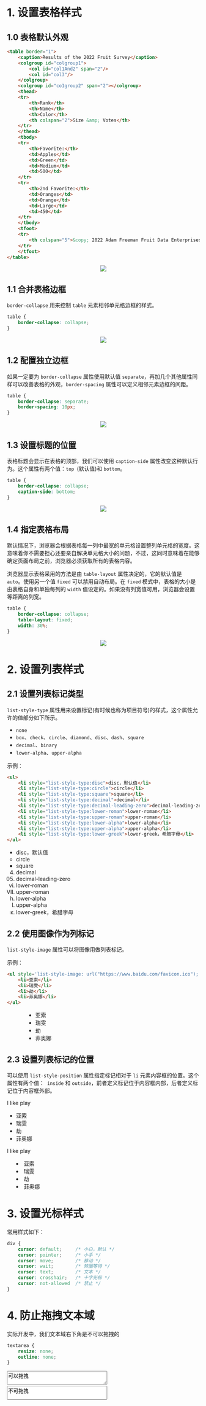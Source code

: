 # 1. 设置表格样式

## 1.0 表格默认外观

```html
<table border="1">
    <caption>Results of the 2022 Fruit Survey</caption>
    <colgroup id="colgroup1">
        <col id="col1And2" span="2"/>
        <col id="col3"/>
    </colgroup>
    <colgroup id="co1group2" span="2"></colgroup>
    <thead>
    <tr>
        <th>Rank</th>
        <th>Name</th>
        <th>Color</th>
        <th colspan="2">Size &amp; Votes</th>
    </tr>
    </thead>
    <tbody>
    <tr>
        <th>Favorite:</th>
        <td>Apples</td>
        <td>Green</td>
        <td>Medium</td>
        <td>500</td>
    </tr>
    <tr>
        <th>2nd Favorite:</th>
        <td>Oranges</td>
        <td>Orange</td>
        <td>Large</td>
        <td>450</td>
    </tr>
    </tbody>
    <tfoot>
    <tr>
        <th colspan="5">&copy; 2022 Adam Freeman Fruit Data Enterprises</th>
    </tr>
    </tfoot>
</table>
```

<center><img src="https://cdn.jsdelivr.net/gh/dreaming-coder/image-hosting@master/image.3zj7kf5ma0y0.webp" /></center>

## 1.1 合并表格边框

`border-collapse` 用来控制 `table` 元素相邻单元格边框的样式。

```css
table {
    border-collapse: collapse;
}
```

<center><img src="https://cdn.jsdelivr.net/gh/dreaming-coder/image-hosting@master/image.6j78brmtu9w0.webp" /></center>

## 1.2 配置独立边框

如果一定要为 `border-collapse` 属性使用默认值 `separate`，再加几个其他属性同样可以改善表格的外观，`border-spacing` 属性可以定义相邻元素边框的间距。

```css
table {
    border-collapse: separate;
    border-spacing: 10px;
}
```

<center><img src="https://cdn.jsdelivr.net/gh/dreaming-coder/image-hosting@master/image.1x1xq85ag8zk.webp" /></center>

## 1.3 设置标题的位置

表格标题会显示在表格的顶部，我们可以使用 `caption-side` 属性改变这种默认行为。这个属性有两个值：`top `(默认值)和 `bottom`。

```css
table {
    border-collapse: collapse;
    caption-side: bottom;
}
```

<center><img src="https://cdn.jsdelivr.net/gh/dreaming-coder/image-hosting@master/image.3rkkxlrsp3q0.webp" /></center>

## 1.4 指定表格布局

默认情况下，浏览器会根据表格每一列中最宽的单元格设置整列单元格的宽度。这意味着你不需要担心还要亲自解决单元格大小的问题，不过，这同时意味着在能够确定页面布局之前，浏览器必须获取所有的表格内容。

浏览器显示表格采用的方法是由 `table-layout` 属性决定的，它的默认值是 `auto`。使用另一个值 `fixed` 可以禁用自动布局。在 `fixed` 模式中，表格的大小是由表格自身和单独每列的 `width` 值设定的。如果没有列宽值可用，浏览器会设置等距离的列宽。

```css
table {
    border-collapse: collapse;
    table-layout: fixed;
    width: 30%;
}
```

<center><img src="https://cdn.jsdelivr.net/gh/dreaming-coder/image-hosting@master/image.11fzkz3cme80.webp" /></center>

# 2. 设置列表样式

## 2.1 设置列表标记类型

`list-style-type` 属性用来设置标记(有时候也称为项目符号)的样式，这个属性允许的值部分如下所示。

- `none`
- `box`、`check`、`circle`、`diamond`、`disc`、`dash`、`square`
- `decimal`、`binary`
- `lower-alpha`、`upper-alpha`

示例：

```html
<ul>
    <li style="list-style-type:disc">disc，默认值</li>
    <li style="list-style-type:circle">circle</li>
    <li style="list-style-type:square">square</li>
    <li style="list-style-type:decimal">decimal</li>
    <li style="list-style-type:decimal-leading-zero">decimal-leading-zero</li>
    <li style="list-style-type:lower-roman">lower-roman</li>
    <li style="list-style-type:upper-roman">upper-roman</li>
    <li style="list-style-type:lower-alpha">lower-alpha</li>
    <li style="list-style-type:upper-alpha">upper-alpha</li>
    <li style="list-style-type:lower-greek">lower-greek，希腊字母</li>
</ul>
```

<ul>
    <li style="list-style-type:disc">disc，默认值</li>
    <li style="list-style-type:circle">circle</li>
    <li style="list-style-type:square">square</li>
    <li style="list-style-type:decimal">decimal</li>
    <li style="list-style-type:decimal-leading-zero">decimal-leading-zero</li>
    <li style="list-style-type:lower-roman">lower-roman</li>
    <li style="list-style-type:upper-roman">upper-roman</li>
    <li style="list-style-type:lower-alpha">lower-alpha</li>
    <li style="list-style-type:upper-alpha">upper-alpha</li>
    <li style="list-style-type:lower-greek">lower-greek，希腊字母</li>
</ul>

## 2.2 使用图像作为列标记

`list-style-image` 属性可以将图像用做列表标记。

示例：

```html
<ul style='list-style-image: url("https://www.baidu.com/favicon.ico");'>
    <li>亚索</li>
    <li>瑞雯</li>
    <li>劫</li>
    <li>菲奥娜</li>
</ul>
```

<div style="position:relative; left:10%">
    <ul style='list-style-image: url("https://www.baidu.com/favicon.ico");'>
        <li>亚索</li>
        <li>瑞雯</li>
        <li>劫</li>
        <li>菲奥娜</li>
    </ul>
</div>

## 2.3 设置列表标记的位置

可以使用 `list-style-position` 属性指定标记相对于 `li` 元素内容框的位置。这个属性有两个值：` inside` 和 `outside`，前者定义标记位于内容框内部，后者定义标记位于内容框外部。

I like play
<ul style="list-style-position: outside">
    <li>亚索</li>
    <li>瑞雯</li>
    <li>劫</li>
    <li>菲奥娜</li>
</ul>
I like play
<ul style="list-style-position: inside">
    <li>亚索</li>
    <li>瑞雯</li>
    <li>劫</li>
    <li>菲奥娜</li>
</ul>

# 3. 设置光标样式

常用样式如下：

```css
div {
    cursor: default;     /* 小白，默认 */
    cursor: pointer;     /* 小手 */
    cursor: move;        /* 移动 */
    cursor: wait;        /* 转圈等待 */
    cursor: text;        /* 文本 */
    cursor: crosshair;   /* 十字光标 */
    cursor: not-allowed  /* 禁止 */
}
```

# 4. 防止拖拽文本域

实际开发中，我们文本域右下角是不可以拖拽的

```css
textarea {
    resize: none;
    outline: none;
}
```

<textarea cols="30" rows="2">可以拖拽</textarea> &nbsp;&nbsp;&nbsp;&nbsp;
<textarea cols="30" rows="2" style="resize:none; outline:none">不可拖拽</textarea>

